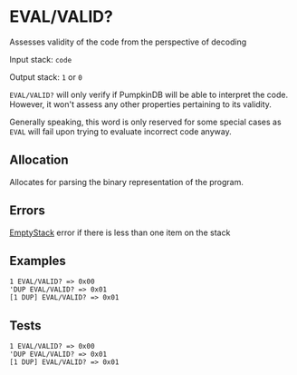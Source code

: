 # EVAL/VALID?

Assesses validity of the code from the perspective of decoding

Input stack: `code`

Output stack: `1` or `0`

`EVAL/VALID?` will only verify if PumpkinDB will be able to
interpret the code. However, it won't assess any other properties
pertaining to its validity.

Generally speaking, this word is only reserved for
some special cases as `EVAL` will fail upon trying to
evaluate incorrect code anyway.

## Allocation

Allocates for parsing the binary representation of the program.

## Errors

[EmptyStack](./ERRORS/EmptyStack.md) error if there is less than
one item on the stack

## Examples

```
1 EVAL/VALID? => 0x00
'DUP EVAL/VALID? => 0x01
[1 DUP] EVAL/VALID? => 0x01
```

## Tests

```
1 EVAL/VALID? => 0x00
'DUP EVAL/VALID? => 0x01
[1 DUP] EVAL/VALID? => 0x01
```